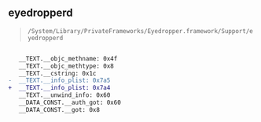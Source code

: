 ## eyedropperd

> `/System/Library/PrivateFrameworks/Eyedropper.framework/Support/eyedropperd`

```diff

   __TEXT.__objc_methname: 0x4f
   __TEXT.__objc_methtype: 0x8
   __TEXT.__cstring: 0x1c
-  __TEXT.__info_plist: 0x7a5
+  __TEXT.__info_plist: 0x7a4
   __TEXT.__unwind_info: 0x60
   __DATA_CONST.__auth_got: 0x60
   __DATA_CONST.__got: 0x8

```
